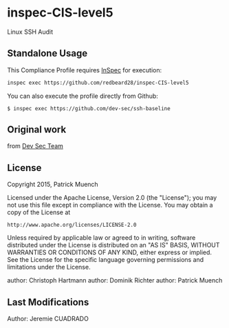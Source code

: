 inspec-CIS-level5
===================

Linux SSH Audit

## Standalone Usage

This Compliance Profile requires [InSpec](https://github.com/chef/inspec) for execution:

```bash
inspec exec https://github.com/redbeard28/inspec-CIS-level5
```

You can also execute the profile directly from Github:

```
$ inspec exec https://github.com/dev-sec/ssh-baseline
```

## Original work
from [Dev Sec Team](github.com/redbeard28/dev-sec)

## License 
Copyright 2015, Patrick Muench

Licensed under the Apache License, Version 2.0 (the "License");
you may not use this file except in compliance with the License.
You may obtain a copy of the License at

    http://www.apache.org/licenses/LICENSE-2.0

Unless required by applicable law or agreed to in writing, software
distributed under the License is distributed on an "AS IS" BASIS,
WITHOUT WARRANTIES OR CONDITIONS OF ANY KIND, either express or implied.
See the License for the specific language governing permissions and
limitations under the License.

author: Christoph Hartmann
author: Dominik Richter
author: Patrick Muench

## Last Modifications
Author: Jeremie CUADRADO

